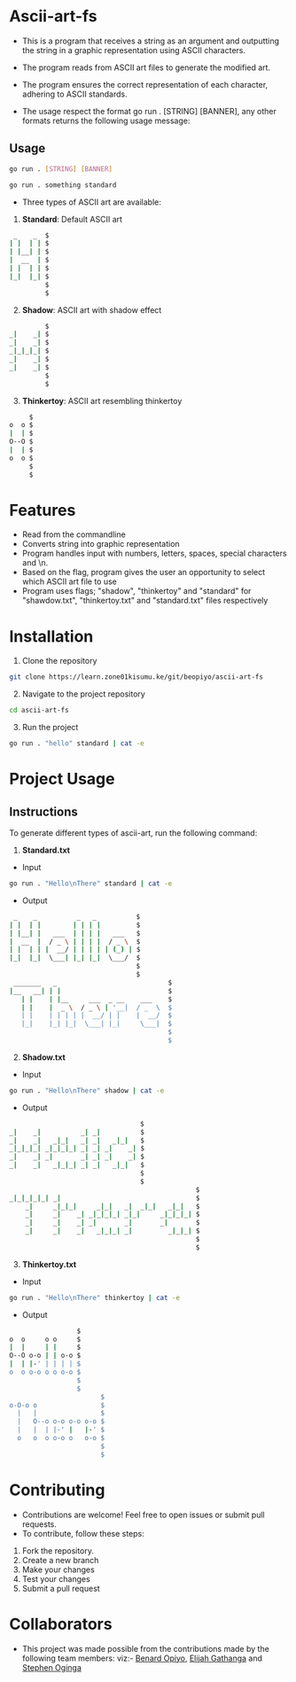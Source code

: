 # Ascii-art-fs

* This is a program that receives a string as an argument and outputting the string in a graphic representation using ASCII characters.

* The program reads from ASCII art files to generate the modified art.

* The program ensures the correct representation of each character, adhering to ASCII standards.

* The usage respect the format go run . [STRING] [BANNER], any other formats returns the following usage message:

## Usage

```bash
go run . [STRING] [BANNER]
```

``` bash 
go run . something standard 
```


* Three types of ASCII art are available:

1. **Standard**: Default ASCII art
```bash
 _    _  $
| |  | | $
| |__| | $
|  __  | $
| |  | | $
|_|  |_| $
         $
         $
```
2. **Shadow**: ASCII art with shadow effect
```bash
         $
_|    _| $
_|    _| $
_|_|_|_| $
_|    _| $
_|    _| $
         $
         $
```


3. **Thinkertoy**: ASCII art resembling thinkertoy
```bash
     $
o  o $
|  | $
O--O $
|  | $
o  o $
     $
     $
```

# Features

* Read from the commandline
* Converts string into graphic representation
* Program handles input with numbers, letters, spaces, special characters and \n.
* Based on the flag, program gives the user an opportunity to select which ASCII art file to use
*  Program uses flags;  "shadow", "thinkertoy" and "standard" for "shawdow.txt", "thinkertoy.txt" and "standard.txt" files respectively

# Installation

1. Clone the repository

```bash
git clone https://learn.zone01kisumu.ke/git/beopiyo/ascii-art-fs
```

2. Navigate to the project repository

``` bash
cd ascii-art-fs
```

3. Run the project

```bash
go run . "hello" standard | cat -e
```

# Project Usage

## Instructions

To generate different types of ascii-art, run the following command:

1. **Standard.txt**

* Input

``` bash
go run . "Hello\nThere" standard | cat -e
```

* Output

```bash
 _    _          _   _          $
| |  | |        | | | |         $
| |__| |   ___  | | | |   ___   $
|  __  |  / _ \ | | | |  / _ \  $
| |  | | |  __/ | | | | | (_) | $
|_|  |_|  \___| |_| |_|  \___/  $
                                $
                                $
 _______   _                            $
|__   __| | |                           $
   | |    | |__     ___  _ __    ___    $
   | |    |  _ \  / _ \ | '__|  / _  \  $
   | |    | | | | |  __/ | |    |  __/  $
   |_|    |_| |_|  \___| |_|     \___|  $
                                        $
                                        $

```
2. **Shadow.txt**

* Input

```bash
go run . "Hello\nThere" shadow | cat -e
```
* Output

```bash
                                 $
_|    _|          _| _|          $
_|    _|   _|_|   _| _|   _|_|   $
_|_|_|_| _|_|_|_| _| _| _|    _| $
_|    _| _|       _| _| _|    _| $
_|    _|   _|_|_| _| _|   _|_|   $
                                 $
                                 $
                                               $
_|_|_|_|_| _|                                  $
    _|     _|_|_|     _|_|   _|  _|_|   _|_|   $
    _|     _|    _| _|_|_|_| _|_|     _|_|_|_| $
    _|     _|    _| _|       _|       _|       $
    _|     _|    _|   _|_|_| _|         _|_|_| $
                                               $
                                               $
```

3. **Thinkertoy.txt**

* Input

```bash
go run . "Hello\nThere" thinkertoy | cat -e
```
* Output

```bash
                 $
o  o     o o     $
|  |     | |     $
O--O o-o | | o-o $
|  | |-' | | | | $
o  o o-o o o o-o $
                 $
                 $
                       $
o-O-o o                $
  |   |                $
  |   O--o o-o o-o o-o $
  |   |  | |-' |   |-' $
  o   o  o o-o o   o-o $
                       $
                       $
```


# Contributing

* Contributions are welcome! Feel free to open issues or submit pull requests. 
* To contribute, follow these steps:

1. Fork the repository.
2. Create a new branch
3. Make your changes
4. Test your changes
5. Submit a pull request


# Collaborators


* This project was made possible from the contributions made by the following team members: viz:- [Benard Opiyo](https://learn.zone01kisumu.ke/git/beopiyo), [Elijah Gathanga](https://learn.zone01kisumu.ke/git/egathang) and [Stephen Oginga](https://learn.zone01kisumu.ke/git/steodhiambo)
